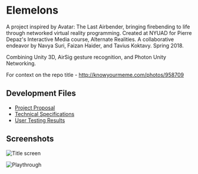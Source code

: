 # Elemelons

A project inspired by Avatar: The Last Airbender, bringing firebending to life through networked virtual reality programming. Created at NYUAD for Pierre Depaz's Interactive Media course, Alternate Realities. A collaborative endeavor by Navya Suri, Faizan Haider, and Tavius Koktavy. Spring 2018.

Combining Unity 3D, AirSig gesture recognition, and Photon Unity Networking.

For context on the repo title - http://knowyourmeme.com/photos/958709

## Development Files
- [Project Proposal](ProjectProposal.md)
- [Technical Specifications](TechnicalSpecifications.md)
- [User Testing Results](UserTestingUpdates.md)

## Screenshots
![Title screen](
https://github.com/navyasuri/Elemelons/blob/master/Avatar/Assets/Moodboard/intro.bmp)

![Playthrough](
https://github.com/navyasuri/Elemelons/blob/master/Avatar/Assets/Moodboard/action.bmp)
